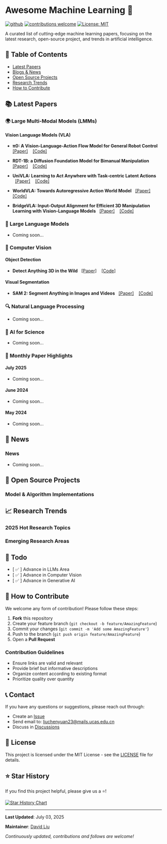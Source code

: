 # Awesome Machine Learning 🤖

[![github](https://img.shields.io/badge/GitHub-Repository-blue.svg)](https://github.com/ChenyuanLiu92/awesome-machine-learning)
[![contributions welcome](https://img.shields.io/badge/contributions-welcome-brightgreen.svg?style=flat)](https://github.com/ChenyuanLiu92/awesome-machine-learning/issues)
[![License: MIT](https://img.shields.io/badge/License-MIT-yellow.svg)](https://opensource.org/licenses/MIT)

A curated list of cutting-edge machine learning papers, focusing on the latest research, open-source project, and trends in artificial intelligence.

## 📖 Table of Contents

- [Latest Papers](#-latest-papers)
- [Blogs & News](#-news)
- [Open Source Projects](#-open-source-projects)
- [Research Trends](#-research-trends)
- [How to Contribute](#-how-to-contribute)

## 📚 Latest Papers

### 🌍 Large Multi-Modal Models (LMMs)

#### Vision Language Models (VLA)
- **π0: A Vision-Language-Action Flow Model for General Robot Control**  &#160;&#160; [[Paper]](https://www.physicalintelligence.company/download/pi0.pdf) &#160;&#160;  [[Code]](https://github.com/Physical-Intelligence/openpi?tab=readme-ov-file)

- **RDT-1B: a Diffusion Foundation Model for Bimanual Manipulation**  &#160;&#160; [[Paper]](https://arxiv.org/abs/2410.07864) &#160;&#160; [[Code]](https://github.com/thu-ml/RoboticsDiffusionTransformer)

- **UniVLA: Learning to Act Anywhere with Task-centric Latent Actions** &#160;&#160;[[Paper]](https://arxiv.org/abs/2505.06111) &#160;&#160; [[Code]](https://github.com/OpenDriveLab/UniVLA)

- **WorldVLA: Towards Autoregressive Action World Model** &#160;&#160;[[Paper]](https://arxiv.org/abs/2506.21539) &#160;&#160; [[Code]](https://github.com/alibaba-damo-academy/WorldVLA)

- **BridgeVLA: Input-Output Alignment for Efficient 3D Manipulation Learning with Vision-Language Models** &#160;&#160;[[Paper]](https://arxiv.org/abs/2506.07961) &#160;&#160; [[Code]](https://github.com/BridgeVLA/BridgeVLA)

<!-- - **** &#160;&#160;[[Paper]]() &#160;&#160; [[Code]]() -->



### 💬 Large Language Models
- Coming soon...


### 👀 Computer Vision

#### Object Detection

- **Detect Anything 3D in the Wild** &#160;&#160;[[Paper]](https://arxiv.org/abs/2504.07958) &#160;&#160; [[Code]](https://github.com/OpenDriveLab/DetAny3D)

#### Visual Segmentation
- **SAM 2: Segment Anything in Images and Videos** &#160;&#160;[[Paper]](https://arxiv.org/abs/2408.00714) &#160;&#160; [[Code]](https://github.com/facebookresearch/sam2)


### 🔍 Natural Language Processing
- Coming soon...

### 🧬 AI for Science
- Coming soon...

### 📰 Monthly Paper Highlights

#### July 2025
- Coming soon...

#### June 2024
- Coming soon...

#### May 2024
- Coming soon...

## 📰 News

### News
- Coming soon...
<!-- - **Title** 
  - [Source Link](https://github.com/BridgeVLA/BridgeVLA)
  - Description -->

## 🚀 Open Source Projects

### Model & Algorithm Implementations
<!-- - **Transformers** - Hugging Face's pre-trained model library
- **Detectron2** - Facebook's object detection platform
- **OpenMMLab** - Multimedia laboratory's open-source algorithm library

### Tools & Platforms
- **Weights & Biases** - Experiment tracking and visualization
- **Neptune** - Machine learning experiment management
- **DVC** - Data version control -->

## 📈 Research Trends

### 2025 Hot Research Topics
<!-- 1. **Multimodal Foundation Models** - Unified models processing text, image, audio, and video
2. **Efficient Model Architectures** - Alternatives to Transformers (Mamba, RetNet)
3. **AI Alignment & Safety** - Constitutional AI, RLHF, and safety research
4. **Agentic AI Systems** - Autonomous agents capable of complex reasoning and action
5. **AI for Scientific Discovery** - Applications in biology, chemistry, and physics -->

### Emerging Research Areas
<!-- - **Mechanistic Interpretability** - Understanding how neural networks work internally
- **Scaling Laws** - Predicting model performance from compute and data
- **Few-Shot Learning** - Learning from minimal examples
- **Continual Learning** - Learning without forgetting previous knowledge
- **Federated Learning** - Training models across distributed data sources -->

## 📅 Todo

- [ ✅ ] Advance in LLMs Area
- [ ✅ ] Advance in Computer Vision
- [ ✅ ] Advance in Generative AI

## 🤝 How to Contribute

We welcome any form of contribution! Please follow these steps:

1. **Fork** this repository
2. Create your feature branch (`git checkout -b feature/AmazingFeature`)
3. Commit your changes (`git commit -m 'Add some AmazingFeature'`)
4. Push to the branch (`git push origin feature/AmazingFeature`)
5. Open a **Pull Request**

### Contribution Guidelines
- Ensure links are valid and relevant
- Provide brief but informative descriptions
- Organize content according to existing format
- Prioritize quality over quantity

## 📞 Contact

If you have any questions or suggestions, please reach out through:

- Create an [Issue](https://github.com/ChenyuanLiu92/awesome-machine-learning/issues)
- Send email to: liuchenyuan23@mails.ucas.edu.cn
- Discuss in [Discussions](https://github.com/ChenyuanLiu92/awesome-machine-learning/discussions)

## 📄 License

This project is licensed under the MIT License - see the [LICENSE](LICENSE) file for details.

## ⭐ Star History

If you find this project helpful, please give us a ⭐️!

[![Star History Chart](https://api.star-history.com/svg?repos=ChenyuanLiu92e/awesome-machine-learning&type=Date)](https://star-history.com/#ChenyuanLiu92/awesome-machine-learning&Date)

---

**Last Updated**: July 03, 2025

**Maintainer**: [David Liu](https://github.com/ChenyuanLiu92)

*Continuously updated, contributions and follows are welcome!*
